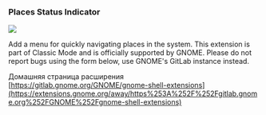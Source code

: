 ### Places Status Indicator

[![](https://extensions.gnome.org/extension-data/screenshots/screenshot_8_mVLeGic.png)](https://extensions.gnome.org/extension-data/screenshots/screenshot_8_mVLeGic.png)


Add a menu for quickly navigating places in the system. This extension is part of Classic Mode and is officially supported by GNOME. Please do not report bugs using the form below, use GNOME's GitLab instance instead.

Домашняя страница расширения
[https://gitlab.gnome.org/GNOME/gnome-shell-extensions](https://extensions.gnome.org/away/https%253A%252F%252Fgitlab.gnome.org%252FGNOME%252Fgnome-shell-extensions)

